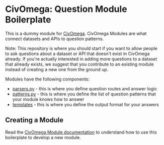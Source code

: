 # CivOmega: Question Module Boilerplate

This is a dummy module for [CivOmega](https://github.com/CivOmega/civomega). CivOmega Modules are what connect datasets and APIs to question patterns.

Note: This repository is where you should start if you want to allow people to ask questions about a dataset or API that doesn't exist in CivOmega already.  If you're actually interested in adding more questions to a dataset that already exists, we suggest that you contribute to an existing module instead of creating a new one from the ground up.

Modules have the following components:

- [parsers.py](comod_example/parser.py) - this is where you define question routes and answer logic
- [patterns.py](comod_example/patterns.py) - this is where you define the list of question patterns that your module knows how to answer
- [templates](comod_example/templates) - this is where you define the output format for your answers

## Creating a Module

Read the [CivOmega Module documentation](https://github.com/CivOmega/civomega/blob/develop/doc/MODULES.md) to understand how to use this boilerplate to develop a new module.
